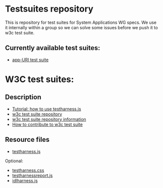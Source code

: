 Testsuites repository
==========

This is repository for test suites for System Applications WG specs.
We use it internally within a group so we can solve some issues before we push it to w3c test suite.



Currently available test suites:
--------------------------------
- [app-URI test suite](app-URI/README.md)


W3C test suites:
=================

Description
-------------

- [Tutorial: how to use testharness.js](http://darobin.github.io/test-harness-tutorial/docs/using-testharness.html)
- [w3c test suite repository](https://github.com/w3c/web-platform-tests)
- [w3c test suite repository information](https://github.com/w3c/web-platform-tests/blob/master/README.md)
- [How to contribute to w3c test suite](https://github.com/w3c/web-platform-tests/blob/master/README.md#contributing)


Resource files
----------------
- [testharness.js](https://github.com/w3c/testharness.js) 

Optional:
- [testharness.css](https://github.com/jgraham/testharness.js/blob/master/testharness.css)
- [testharnessreport.js](https://github.com/jgraham/testharness.js/blob/master/testharnessreport.js)
- [idlharness.js](https://github.com/jgraham/testharness.js/blob/master/idlharness.js)





